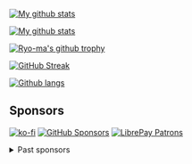 [![My github stats](https://github-readme-stats.vercel.app/api?username=noraj&show_icons=true&theme=nord&include_all_commits=true)][ghr]

[![My github stats](https://github-readme-stats.vercel.app/api?username=noraj&show_icons=true&theme=nord&include_all_commits=false&hide=stars,prs,issues,contribs&hide_rank=true&hide_title=true)][ghr]

[![Ryo-ma's github trophy](https://github-profile-trophy.vercel.app/?username=noraj&row=1&theme=nord)][gpt]

[![GitHub Streak](https://github-readme-streak-stats.herokuapp.com?user=noraj&theme=nord)][gss]

[![Github langs](https://github-readme-stats.vercel.app/api/top-langs/?username=noraj&layout=compact&langs_count=10&hide=javascript,html,css,php,tsql,hack&theme=nord)][ghr]

## Sponsors

[![ko-fi](https://ko-fi.com/img/githubbutton_sm.svg)](https://ko-fi.com/N4N837PBF)
[![GitHub Sponsors](https://img.shields.io/github/sponsors/noraj?label=github%20sponsors)](https://github.com/sponsors/noraj)
[![LibrePay Patrons](https://img.shields.io/liberapay/patrons/noraj.svg?logo=liberapay)](https://liberapay.com/noraj/)

[ghr]:https://github.com/anuraghazra/github-readme-stats
[gpt]:https://github.com/ryo-ma/github-profile-trophy
[gss]:https://git.io/streak-stats

<details>
  <summary>Past sponsors</summary>

|Name|Logo|
|---|---|
|[Reconmap][reconmap]|[![reconmap](https://avatars.githubusercontent.com/u/69360155?s=100&v=4)][reconmap]|

[reconmap]:https://github.com/reconmap
</details>
